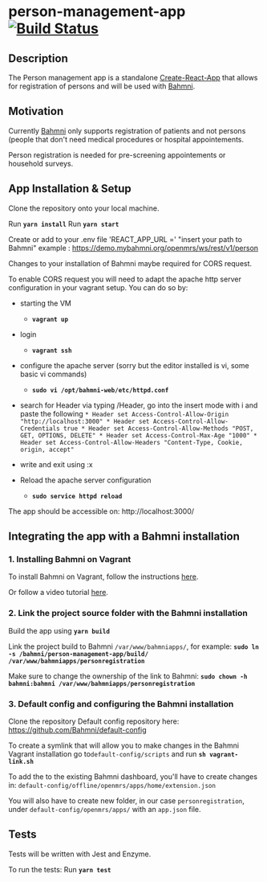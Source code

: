 # person-management-app [![Build Status](https://travis-ci.com/Bahmni/person-management-app.svg?branch=master)](https://travis-ci.com/Bahmni/person-management-app)

## Description

The Person management app is a standalone [Create-React-App](https://github.com/facebook/create-react-app) that allows for registration of persons and will be used with [Bahmni](https://github.com/Bahmni).

## Motivation

Currently [Bahmni](https://github.com/Bahmni) only supports registration of patients and not persons (people that don't need medical procedures or hospital appointements.

Person registration is needed for pre-screening appointements or household surveys.

## App Installation & Setup

Clone the repository onto your local machine.

Run **`yarn install`**
Run **`yarn start`**

Create or add to your .env file 'REACT_APP_URL =' "insert your path to Bahmni"
example : https://demo.mybahmni.org/openmrs/ws/rest/v1/person

Changes to your installation of Bahmni maybe required for CORS request.

To enable CORS request you will need to adapt the apache http server configuration in your vagrant setup. You can do so by:

- starting the VM
  - **`vagrant up`**
- login
  - **`vagrant ssh`**
- configure the apache server (sorry but the editor installed is vi, some basic vi commands)
  - **`sudo vi /opt/bahmni-web/etc/httpd.conf`**
- search for Header via typing /Header, go into the insert mode with i and paste the following
  `* Header set Access-Control-Allow-Origin "http://localhost:3000" * Header set Access-Control-Allow-Credentials true * Header set Access-Control-Allow-Methods "POST, GET, OPTIONS, DELETE" * Header set Access-Control-Max-Age "1000" * Header set Access-Control-Allow-Headers "Content-Type, Cookie, origin, accept"`
- write and exit using :x

- Reload the apache server configuration
  - **`sudo service httpd reload`**

The app should be accessible on: http://localhost:3000/

## Integrating the app with a Bahmni installation

### 1. Installing Bahmni on Vagrant

To install Bahmni on Vagrant, follow the instructions [here](https://bahmni.atlassian.net/wiki/spaces/BAH/pages/14712841/Bahmni+Virtual+Box).

Or follow a video tutorial [here](https://www.youtube.com/watch?v=2wi7b3cW-xg).

### 2. Link the project source folder with the Bahmni installation

Build the app using **`yarn build`**

Link the project build to Bahmni `/var/www/bahmniapps/`, for example:
**`sudo ln -s /bahmni/person-management-app/build/ /var/www/bahmniapps/personregistration`**

Make sure to change the ownership of the link to Bahmni:
**`sudo chown -h bahmni:bahmni /var/www/bahmniapps/personregistration`**

### 3. Default config and configuring the Bahmni installation

Clone the repository Default config repository here: https://github.com/Bahmni/default-config

To create a symlink that will allow you to make changes in the Bahmni Vagrant installation go to`default-config/scripts` and run **`sh vagrant-link.sh`**

To add the to the existing Bahmni dashboard, you'll have to create changes in:
`default-config/offline/openmrs/apps/home/extension.json`

You will also have to create new folder, in our case `personregistration`, under `default-config/openmrs/apps/` with an `app.json` file.

## Tests

Tests will be written with Jest and Enzyme.

To run the tests:
Run **`yarn test`**
